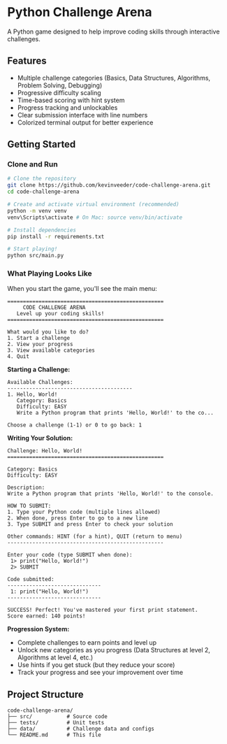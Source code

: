# Python Challenge Arena

A Python game designed to help improve coding skills through interactive challenges.

## Features

- Multiple challenge categories (Basics, Data Structures, Algorithms, Problem Solving, Debugging)
- Progressive difficulty scaling
- Time-based scoring with hint system
- Progress tracking and unlockables
- Clear submission interface with line numbers
- Colorized terminal output for better experience

## Getting Started

### Clone and Run

```bash
# Clone the repository
git clone https://github.com/kevinveeder/code-challenge-arena.git
cd code-challenge-arena

# Create and activate virtual environment (recommended)
python -m venv venv
venv\Scripts\activate # On Mac: source venv/bin/activate

# Install dependencies
pip install -r requirements.txt

# Start playing!
python src/main.py
```

### What Playing Looks Like

When you start the game, you'll see the main menu:

```
==================================================
     CODE CHALLENGE ARENA
   Level up your coding skills!
==================================================

What would you like to do?
1. Start a challenge
2. View your progress
3. View available categories
4. Quit
```

**Starting a Challenge:**
```
Available Challenges:
----------------------------------------
1. Hello, World!
   Category: Basics
   Difficulty: EASY
   Write a Python program that prints 'Hello, World!' to the co...

Choose a challenge (1-1) or 0 to go back: 1
```

**Writing Your Solution:**
```
Challenge: Hello, World!
==================================================

Category: Basics
Difficulty: EASY

Description:
Write a Python program that prints 'Hello, World!' to the console.

HOW TO SUBMIT:
1. Type your Python code (multiple lines allowed)
2. When done, press Enter to go to a new line
3. Type SUBMIT and press Enter to check your solution

Other commands: HINT (for a hint), QUIT (return to menu)
--------------------------------------------------

Enter your code (type SUBMIT when done):
 1> print("Hello, World!")
 2> SUBMIT

Code submitted:
------------------------------
 1: print("Hello, World!")
------------------------------

SUCCESS! Perfect! You've mastered your first print statement.
Score earned: 140 points!
```

**Progression System:**
- Complete challenges to earn points and level up
- Unlock new categories as you progress (Data Structures at level 2, Algorithms at level 4, etc.)
- Use hints if you get stuck (but they reduce your score)
- Track your progress and see your improvement over time

## Project Structure

```
code-challenge-arena/
├── src/           # Source code
├── tests/         # Unit tests
├── data/          # Challenge data and configs
└── README.md      # This file
```
